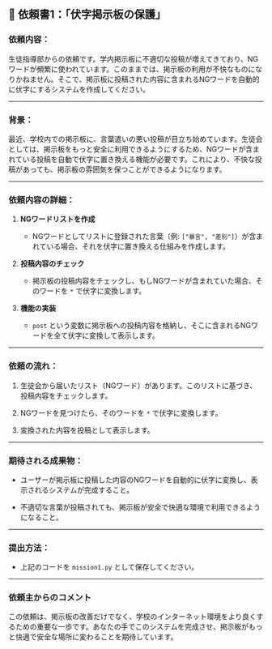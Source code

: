 ## 🔰 依頼書1：「伏字掲示板の保護」

### **依頼内容：**

生徒指導部からの依頼です。学内掲示板に不適切な投稿が増えてきており、NGワードが頻繁に使われています。このままでは、掲示板の利用が不快なものになりかねません。そこで、掲示板に投稿された内容に含まれるNGワードを自動的に伏字にするシステムを作成してください。

---

### **背景：**

最近、学校内での掲示板に、言葉遣いの悪い投稿が目立ち始めています。生徒会としては、掲示板をもっと安全に利用できるようにするため、NGワードが含まれている投稿を自動で伏字に置き換える機能が必要です。これにより、不快な投稿があっても、掲示板の雰囲気を保つことができるようになります。

---

### **依頼内容の詳細：**

1. **NGワードリストを作成**
    
    - NGワードとしてリストに登録された言葉（例: `["暴言", "差別"]`）が含まれている場合、それを伏字に置き換える仕組みを作成します。
        
2. **投稿内容のチェック**
    
    - 掲示板の投稿内容をチェックし、もしNGワードが含まれていた場合、そのワードを `*` で伏字に変換します。
        
3. **機能の実装**
    
    - `post` という変数に掲示板への投稿内容を格納し、そこに含まれるNGワードを全て伏字に変換して表示します。
        

---

### **依頼の流れ：**

1. 生徒会から届いたリスト（NGワード）があります。このリストに基づき、投稿内容をチェックします。
    
2. NGワードを見つけたら、そのワードを `*` で伏字に変換します。
    
3. 変換された内容を投稿として表示します。
    

---

### **期待される成果物：**

- ユーザーが掲示板に投稿した内容のNGワードを自動的に伏字に変換し、表示されるシステムが完成すること。
    
- 不適切な言葉が投稿されても、掲示板が安全で快適な環境で利用できるようになること。
    

---

### **提出方法：**

- 上記のコードを `mission1.py` として保存してください。

---

### **依頼主からのコメント**

この依頼は、掲示板の改善だけでなく、学校のインターネット環境をより良くするための重要な一歩です。あなたの手でこのシステムを完成させ、掲示板がもっと快適で安全な場所に変わることを期待しています。